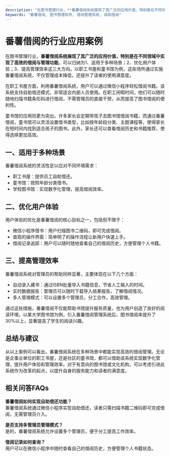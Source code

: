 ```yaml
---
description: "在图书管理行业，**番薯借阅系统展现了其广泛的应用价值，特别是在不同领域中实现了高效的借阅与管理功能**。可以归纳为1、适用于多种场景；2、优化用户体验；3、提高管理效率这三大方向。以职工书屋和童书馆为例，这些场所通过实施番薯借阅系统，不仅管理成本降低，还提升了读者的使用满意度。"
keywords: "番薯借阅, 图书管理软件, 借阅管理系统, 自助借阅"
---
```

# 番薯借阅的行业应用案例

在图书管理行业，**番薯借阅系统展现了其广泛的应用价值，特别是在不同领域中实现了高效的借阅与管理功能**。可以归纳为1、适用于多种场景；2、优化用户体验；3、提高管理效率这三大方向。以职工书屋和童书馆为例，这些场所通过实施番薯借阅系统，不仅管理成本降低，还提升了读者的使用满意度。

在职工书屋方面，利用番薯借阅系统，用户可以通过微信小程序轻松借阅书籍。该系统支持自助借还模式，非常适合内部人员使用。在职工闲暇时间，他们可以随时随地扫描书籍条形码进行借阅，不需管理员的直接干预，从而提高了图书借阅的便利性。

童书馆的应用则更为突出。许多家长会定期带孩子去图书馆借阅书籍，而通过番薯借阅，童书馆可以灵活设置借书类型，比如按年龄段分类、主题课程等，使得家长在短时间内找到适合孩子的图书。此外，家长还可以查看借阅历史和书籍推荐，使得选择更加高效。

## **一、适用于多种场景**

番薯借阅系统的灵活性足以应对不同环境需求：

- 职工书屋：提供员工自助借还。
- 童书馆：按照年龄分类借书。
- 学校图书馆：实现数字化管理，提高借阅效率。

## **二、优化用户体验**

用户体验的优化是番薯借阅的核心目标之一，包括但不限于：

- 微信小程序借书：用户扫描图书二维码，即可完成借阅。
- 直观的操作界面：简单明了的操作流程让新用户快速上手。
- 借阅记录追踪：用户可以随时随地查看自己的借阅历史，方便管理个人书籍。

## **三、提高管理效率**

番薯借阅系统对管理员的帮助同样显著，主要体现在以下几个方面：

- 自动录入藏书：通过ISBN批量导入书籍信息，节省人工输入的时间。
- 实时数据报告：管理员可以随时下载导入结果报告，了解借阅情况。
- 多人管理模式：可以设置多个管理员，分工合作，高效管理。

通过这些措施，番薯借阅不仅能帮助书馆提升服务质量，也为用户创造了良好的阅读环境。以某大学图书馆为例，引入番薯借阅管理系统后，图书借阅率提升了30%以上，显著提高了学生的阅读兴趣。

## **总结与建议**

从以上案例可以看出，番薯借阅系统在多种场景中都能实现高效的借阅管理。无论是企事业单位的职工书屋，还是社区的童书馆，都可以借助该系统实现数字化管理，提升用户体验和管理效率。对于有意向的图书馆或文化机构，可以考虑引进此系统作为改革的起点，以提升自身的服务能力和读者的满意度。

## 相关问答FAQs

**番薯借阅如何实现自助借还功能？**  
番薯借阅系统通过微信小程序实现自助借还，读者只需扫描书籍二维码即可完成借阅，无需管理员介入。

**是否支持多管理员管理模式？**  
是的，番薯借阅系统允许设置多个管理员，便于分工提高工作效率。

**借阅记录如何查询？**  
用户可以在微信小程序中随时查看自己的借阅历史，方便管理个人书籍状态。
